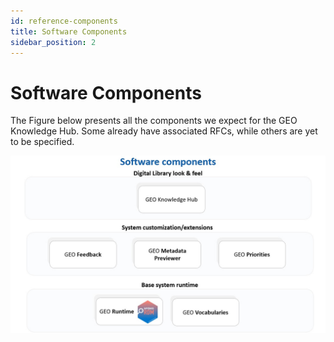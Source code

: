 ```yaml
---
id: reference-components
title: Software Components
sidebar_position: 2
---
```


# Software Components

The Figure below presents all the components we expect for the GEO Knowledge Hub. Some already have associated RFCs, while others are yet to be specified.

![GEO Knowledge Hub - Software Components](./assets/system-components.jpg)
